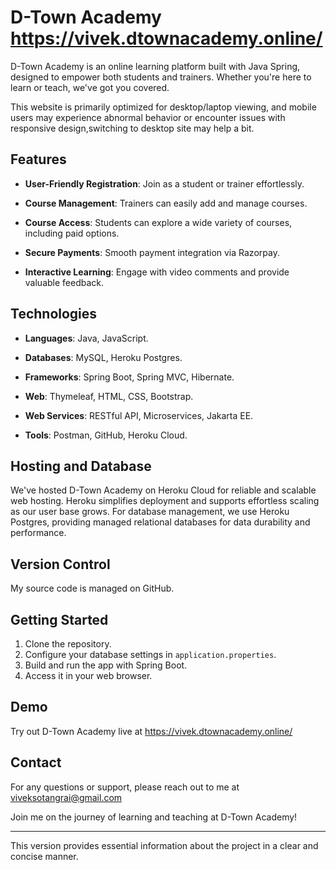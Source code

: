 # D-Town Academy https://vivek.dtownacademy.online/

D-Town Academy is an online learning platform built with Java Spring, designed to empower both students and trainers. Whether you're here to learn or teach, we've got you covered.

This website is primarily optimized for desktop/laptop viewing, and mobile users may experience abnormal behavior or encounter issues with responsive design,switching to desktop site may help a bit.

## Features

- **User-Friendly Registration**: Join as a student or trainer effortlessly.

- **Course Management**: Trainers can easily add and manage courses.

- **Course Access**: Students can explore a wide variety of courses, including paid options.

- **Secure Payments**: Smooth payment integration via Razorpay.

- **Interactive Learning**: Engage with video comments and provide valuable feedback.

## Technologies

- **Languages**: Java, JavaScript.

- **Databases**: MySQL, Heroku Postgres.

- **Frameworks**: Spring Boot, Spring MVC, Hibernate.

- **Web**: Thymeleaf, HTML, CSS, Bootstrap.

- **Web Services**: RESTful API, Microservices, Jakarta EE.

- **Tools**: Postman, GitHub, Heroku Cloud.

## Hosting and Database
We've hosted D-Town Academy on Heroku Cloud for reliable and scalable web hosting. Heroku simplifies deployment and supports effortless scaling as our user base grows. For database management, we use Heroku Postgres, providing managed relational databases for data durability and performance.

## Version Control
My source code is managed on GitHub.

## Getting Started

1. Clone the repository.
2. Configure your database settings in `application.properties`.
3. Build and run the app with Spring Boot.
4. Access it in your web browser.

## Demo

Try out D-Town Academy live at https://vivek.dtownacademy.online/

## Contact

For any questions or support, please reach out to me at viveksotangrai@gmail.com

Join me on the journey of learning and teaching at D-Town Academy!

---

This version provides essential information about the project in a clear and concise manner.

